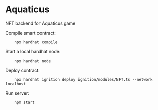# Aquaticus
NFT backend for Aquaticus game

Compile smart contract:

        npx hardhat compile

Start a local hardhat node:

        npx hardhat node

Deploy contract:

        npx hardhat ignition deploy ignition/modules/NFT.ts --network localhost

Run server:

        npm start
